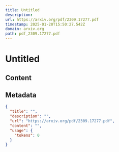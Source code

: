 ```yaml
---
title: Untitled
description: 
url: https://arxiv.org/pdf/2309.17277.pdf
timestamp: 2025-01-20T15:50:27.542Z
domain: arxiv.org
path: pdf_2309.17277.pdf
---
```


# Untitled



## Content



## Metadata

```json
{
  "title": "",
  "description": "",
  "url": "https://arxiv.org/pdf/2309.17277.pdf",
  "content": "",
  "usage": {
    "tokens": 0
  }
}
```
